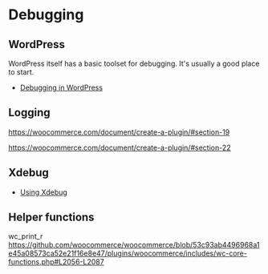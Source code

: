 # Debugging



## WordPress

WordPress itself has a basic toolset for debugging. It's usually a good place to start.

* [Debugging in WordPress](https://wordpress.org/documentation/article/debugging-in-wordpress/)

## Logging

https://woocommerce.com/document/create-a-plugin/#section-19

https://woocommerce.com/document/create-a-plugin/#section-22

## Xdebug

* [Using Xdebug](https://github.com/WordPress/gutenberg/tree/trunk/packages/env#using-xdebug)

## Helper functions

wc_print_r
https://github.com/woocommerce/woocommerce/blob/53c93ab4496968a1e45a08573ca52e21f16e8e47/plugins/woocommerce/includes/wc-core-functions.php#L2056-L2087



